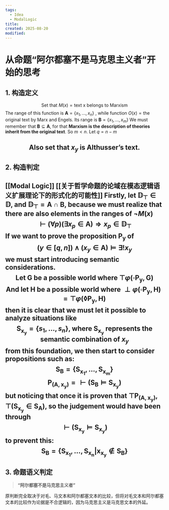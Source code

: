```yaml
---
tags:
  - Idea
  - ModalLogic
title: 
created: 2025-08-20
modified:
---
```

# 从命题“阿尔都塞不是马克思主义者”开始的思考
## 1. **构造定义**
$$\text{Set that } M(x) = \text{text x belongs to Marxism}$$
The range of this function is $\mathbf{A} = \{x_1,\ldots,x_n\}$ , while function $O(x) = \text{the original text by Marx and Engels.}$ Its range is $\mathbf{B} = \{x_1,\ldots ,x_m\}$
We must remember that $\mathbf{B} \subseteq \mathbf{A}$, for that **Marxism is the description of theories inherit from the original text**. So $m<n$. Let $q = n - m$

$$\text{Also set that }x_{y}\text{ is Althusser's text.}$$
---
## **2. 构造判定**
[[Modal Logic]]
[[关于哲学命题的论域在模态逻辑语义扩展理论下的形式化的可能性]]
Firstly, let $\mathbb{D_\top} \in \mathbb{D}$, and $\mathbb{D_\top} = \mathbf{A} \cap \mathbf{B}$, because we must realize that **there are also elements in the ranges of $\neg M(x)$**
$$\vdash(\forall p) (\exists x_p \in \mathbf{A}) \Rightarrow x_p \in \mathbb{D_\top} $$
If we want to prove the proposition $\mathbf{P_y}$ of
$$(y\in [q,n]) \land (x_y\in \mathbf{A}) \models \exists! x_y$$
we must start introducing semantic considerations.
$$\text{Let }\mathbf{G} \text{ be a possible world where }\top \varphi(\square\mathbf{P_y},\mathbf{G})$$
$$\text{And let }\mathbf{H} \text{ be a possible world where }\perp \varphi(\square\mathbf{P_y},\mathbf{H}) = \top \varphi(\lozenge\mathbf{P_y},\mathbf{H})$$
then it is clear that we must let it possible to analyze situations like
$$\mathbf{S_{x_y}}=\{s_1,\ldots,s_n\}\text{, where }\mathbf{S_{x_y}} \text{ represents the semantic combination of }x_y$$
from this foundation, we then start to consider propositions such as:
$$\mathbf{S_\mathbf{B}}=\{\mathbf{S_{x_1}},\ldots,\mathbf{S_{x_m}}\}$$
$$\mathbf{P_{(A,x_y)}}=\vdash(\mathbf{S_\mathbf{B}}\models\mathbf{S_{x_y}})$$
but noticing that once it is proven that $\top\mathbf{P_{(A,x_y)}}, \top(\mathbf{S_{x_y}\in\mathbf{S_\mathbf{A}}})$, so the judgement would have been through
$$\vdash(\mathbf{S_{x_y}}\models\mathbf{S_{x_y}})$$
to prevent this:
$$\mathbf{S_\mathbf{B}}=\{\mathbf{S_{x_1}},\ldots,\mathbf{S_{x_n}}|\mathbf{x_{x_y}}\notin\mathbf{S_\mathbf{B}}\}$$
---
## **3. 命题语义判定**

>**“阿尔都塞不是马克思主义者”**

原判断完全取决于对毛、马文本和阿尔都塞文本的比较，但将对毛文本和阿尔都塞文本的比较作为论据是不合逻辑的，因为马克思主义是马克思文本的外延。